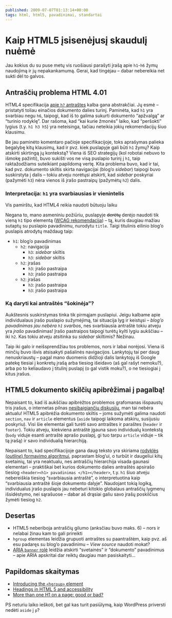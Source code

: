 ```yaml
---
published: 2009-07-07T01:13:14+00:00
tags: html, html5, pavadinimai, standartai
---
```


# Kaip HTML5 įsisenėjusį skaudulį nuėmė

<p>Jau kokius du su puse metų vis ruošiausi parašyti įrašą apie <code>h1</code>-<code>h6</code> žymų naudojimą ir jų nepakankamumą. Gerai, kad tingėjau – dabar nebereikia net sukti dėl to galvos.<br>
<span id="more-117"></span></p>
<h2>Antraščių problema HTML 4.01</h2>
<p>HTML4 specifikacija <a href="http://www.w3.org/TR/html401/struct/global.html#h-7.5.5">apie <code>h?</code> antraštes</a> kalba gana abstrakčiai. Jų esmė – pristatyti toliau einačios dokumento dalies turinį. Paminėta, kad <code>h1</code> yra svarbiau negu <code>h6</code>, taipogi, kad iš to galima sukurti dokumento “apžvalgą” ar “turinio rodyklę”. Dar rašoma, kad “kai kurie žmonės” laiko, kad “peršokti” lygius (t.y. <code>h1 h3 h5</code>) yra neteisinga, tačiau neteikia jokių rekomendacijų šiuo klausimu.</p>
<p>Be jau paminėto komentaro pačioje specifikacijoje, toks aprašymas palieka begalybę kitų klausimų, kad ir pvz. kiek puslapyje gali būti <code>h1</code> žymų? Kaip atskirti skirtingą jų kontekstą? Viena iš SEO strategijų (kol robotai nebuvo to išmokę pažinti), buvo sukišti vos ne visą puslapio turinį į <code>h1</code>, taip raktažodžiams suteikiant papildomą vertę. Kita problema buvo, kad ir tai, kad pvz. dokumento skiltis skirta navigacijai (blog’o <i>sidebar</i>) taipogi buvo suskirstyta į dalis – tokiu atveju norėtųsi atskirti, kad <i>sidebar</i> poskyriai (pažymėti <code>h3</code>) nėra vienos iš įrašo pastraipų (pažymėtų <code>h2</code>) dalis.</p>
<h3>Interpretacija: <code>h1</code> yra svarbiausias ir vienintelis</h3>
<p></p><aside>Vis pamirštu, kad HTML4 reikia naudoti būtuoju laiku</aside><p></p>
<p>Negana to, mano asmeniniu požiūriu, puslapyje <del>derėtų</del> derėjo naudoti tik vieną <code>h1</code> tipo elementą (<a href="http://www.w3.org/TR/2008/NOTE-WCAG20-TECHS-20081211/H42">WCAG rekomendacija</a>) – tą, kuris daugiau mažiau sutaptų su puslapio pavadinimu, nurodytu <code>title</code>. Taigi titulinis eilinio blog’o puslapis atrodytų maždaug taip:</p>
<ul>
<li><code>h1</code>: blog’o pavadinimas
<ul>
<li><code>h2</code>: navigacija
<ul>
<li><code>h3</code>: <i>sidebar</i> skiltis</li>
<li><code>h3</code>: <i>sidebar</i> skiltis</li>
</ul>
</li>
<li><code>h2</code>: įrašas
<ul>
<li><code>h3</code>: įrašo pastraipa</li>
<li><code>h3</code>: įrašo pastraipa</li>
</ul>
</li>
<li><code>h2</code>: įrašas
<ul>
<li><code>h3</code>: įrašo pastraipa</li>
<li><code>h3</code>: įrašo pastraipa</li>
</ul>
</li>
</ul>
</li>
</ul>
<h3>Ką daryti kai antraštės “šokinėja”?</h3>
<p>Aukštesnis suskirstymas tinka tik pirmąjam puslapiui. Jeigu kalbame apie individualaus įrašo puslapio sužymėjimą, tai situacija lyg ir keistųsi – <em>blog’o pavadinimas jau nebėra <code>h1</code> svarbos</em>, nes svarbiausia antraštė tokiu atveju yra <em>įrašo</em> pavadinimas! Įrašo pastraipos taipogi turėtų kylti lygiu aukščiau – iki <code>h2</code>. Kas tokiu atveju atsitinka su <i>sidebar</i> skiltimis? Nežinau.</p>
<p>Taip iki galo ir neišsprendžiau tos problemos, nors ir labai norėjosi. Viena iš minčių buvo išvis atsisakyti pašalinės navigacijos. Lankytojų tai per daug nenuskriaustų – pagal mano duomenis didžioji dalis lankytojų iš Google patekę tiesiai į konkretų įrašą arba tiesiog išeidavo (aš gal rašyt nemoku?), arba po to keliaudavo į titulinį puslapį (o gal vistik moku?), o ne tiesiogiai į kitus įrašus.</p>
<h2>HTML5 dokumento skilčių apibrėžimai į pagalbą!</h2>
<p>Nepaisant to, kad iš aukščiau apibrėžtos problemos grafomanas išspaustų tris įrašus, o internetas pilnas <a href="http://www.h1debate.com/">nesibaigiančių diskusijų</a>, man tai nebėra aktualu! HTML5 apibrėžia dokumento skiltis – joms sužymėti galima naudoti <code>section</code>, <code>nav</code> ir <code>article</code> elementus (<code>aside</code> taipogi laikoma atskiru, susijusiu poskyriu). Visi šie elementai gali turėti savo antraštes ir paraštes (<code>header</code> ir <code>footer</code>). Tokiu atveju, kiekviena antraštė įgauna savo individualų kontekstą (<code>body</code> viduje esanti antraštė aprašo puslapį, gi tuo tarpu <code>article</code> viduje – tik tą įrašą) ir savo individualią hierarchiją.</p>
<p>Nepaisant to, kad specifikacijoje gana daug teksto yra skiriama <a href="http://dev.w3.org/html5/spec/Overview.html#outlines">rodyklės (<i>outline</i>) formavimo algoritmui</a>, paprastam blog’ui, o turbūt ir daugeliui kitų svetainių, tai yra neaktualu, nes antraščių hierarchija visada gaunasi elementari – praktiškai bet kurios dokumento dalies antraštės apsirašo tiesiog <code>&lt;header&gt;&lt;h1&gt; pavadinimas &lt;/h1&gt;&lt;/header&gt;</code>, t.y. <code>h1</code> šiuo atveju nebereiškia tiesiog “svarbiausia antraštė”, o interpretuotina kaip “svarbiausia antraštė šioje dokumento dalyje”. Naudojant tokią logiką, individualus įrašo puslapis jau nebeturi kitokio globalaus antraščių lygmenų išsidėstymo, nei sąrašuose – dabar aš drąsiai galiu savo įrašų poskilčius žymėti tiesiog <code>h2</code>.</p>
<h2>Desertas</h2>
<ul>
<li>HTML5 neberiboja antraščių gilumo (anksčiau buvo maks. 6) – nors ir nelabai žinau kam to gali prireikti</li>
<li><code>hgroup</code> elementas leidžia grupuoti antraštes su paantraštėm, kaip pvz. aš esu padaręs su blog’o pavadinimu – <i>View source</i> naudoti mokat?</li>
<li><a href="http://www.w3.org/TR/wai-aria/#banner">ARIA <code>banner</code> rolė</a> leidžia atskirti “svetainės” ir “dokumento” pavadinimus – apie ARIA apskritai dar reiktų daugiau man pasiskaityti…</li>
</ul>
<h2>Papildomas skaitymas</h2>
<ul>
<li><a href="http://blog.whatwg.org/this-week-in-html-5-episode-32#hgroup">Introducing the <code>&lt;hgroup&gt;</code> element</a></li>
<li><a href="http://www.brucelawson.co.uk/2009/headings-in-html-5-and-accessibility/">Headings in HTML 5 and accessibility</a></li>
<li><a href="http://www.youtube.com/watch?v=GIn5qJKU8VM">More than one H1 on a page: good or bad?</a></li>
</ul>
<p>PS neturiu laiko ieškoti, bet gal kas turit pasiūlymą, kaip WordPress priversti nedėti <code>aside</code> į <code>p</code>?</p>